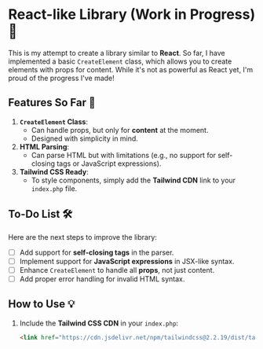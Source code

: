 # React-like Library (Work in Progress) 🚀  

This is my attempt to create a library similar to **React**. So far, I have implemented a basic `CreateElement` class, which allows you to create elements with props for content. While it's not as powerful as React yet, I'm proud of the progress I've made!  

## Features So Far 🎉  
1. **`CreateElement` Class**:  
   - Can handle props, but only for **content** at the moment.  
   - Designed with simplicity in mind.  
2. **HTML Parsing**:  
   - Can parse HTML but with limitations (e.g., no support for self-closing tags or JavaScript expressions).  
3. **Tailwind CSS Ready**:  
   - To style components, simply add the **Tailwind CDN** link to your `index.php` file.  

## To-Do List 🛠️  
Here are the next steps to improve the library:  
- [ ] Add support for **self-closing tags** in the parser.  
- [ ] Implement support for **JavaScript expressions** in JSX-like syntax.  
- [ ] Enhance `CreateElement` to handle all **props**, not just content.  
- [ ] Add proper error handling for invalid HTML syntax.  

## How to Use 💡  
1. Include the **Tailwind CSS CDN** in your `index.php`:  
   ```html
   <link href="https://cdn.jsdelivr.net/npm/tailwindcss@2.2.19/dist/tailwind.min.css" rel="stylesheet">
